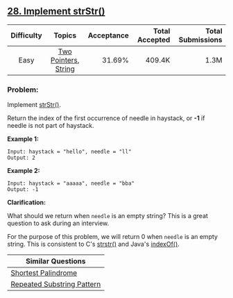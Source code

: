 ## [28. Implement strStr()](https://leetcode.com/problems/implement-strstr/)

| Difficulty | Topics | Acceptance | Total Accepted | Total Submissions |
| :-: | :-: | --: | --: | --: |
| Easy | [Two Pointers](https://leetcode.com/tag/two-pointers/), [String](https://leetcode.com/tag/string/) | 31.69% | 409.4K | 1.3M |

### Problem:

Implement [strStr()](http://www.cplusplus.com/reference/cstring/strstr/).

Return the index of the first occurrence of needle in haystack, or **-1** if needle is not part of haystack.

**Example 1:**

```
Input: haystack = "hello", needle = "ll"
Output: 2
```

**Example 2:**

```
Input: haystack = "aaaaa", needle = "bba"
Output: -1
```

**Clarification:**

What should we return when `needle` is an empty string? This is a great question to ask during an interview.

For the purpose of this problem, we will return 0 when `needle` is an empty string. This is consistent to C's [strstr()](http://www.cplusplus.com/reference/cstring/strstr/) and Java's [indexOf()](https://docs.oracle.com/javase/7/docs/api/java/lang/String.html#indexOf(java.lang.String)).

| Similar Questions |
| --- |
| [Shortest Palindrome](https://leetcode.com/problems/shortest-palindrome/) |
| [Repeated Substring Pattern](https://leetcode.com/problems/repeated-substring-pattern/) |
